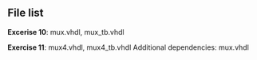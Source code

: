 ## File list

**Excerise 10**: mux.vhdl, mux_tb.vhdl

**Exercise 11**: mux4.vhdl, mux4_tb.vhdl
Additional dependencies: mux.vhdl

 
